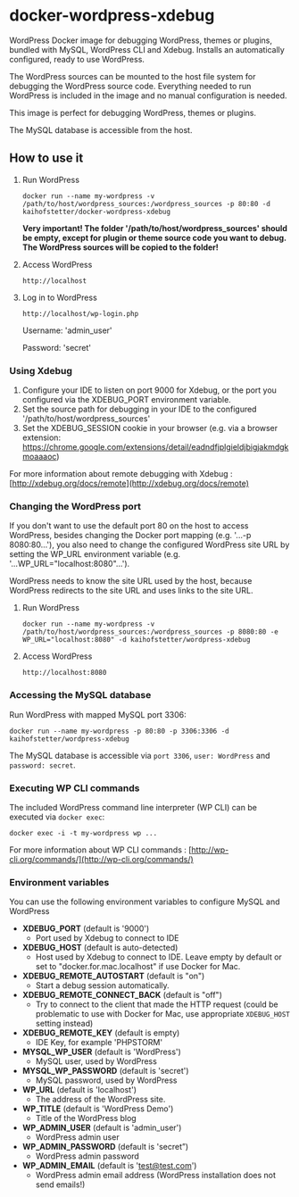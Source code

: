 # docker-wordpress-xdebug
WordPress Docker image for debugging WordPress, themes or plugins, bundled with MySQL, WordPress CLI and Xdebug. 
Installs an automatically configured, ready to use WordPress. 

The WordPress sources can be mounted to the host file system for debugging the WordPress source code.
Everything needed to run WordPress is included in the image and no manual configuration is needed. 

This image is perfect for debugging WordPress, themes or plugins.

The MySQL database is accessible from the host. 

## How to use it
1. Run WordPress

    ```
    docker run --name my-wordpress -v /path/to/host/wordpress_sources:/wordpress_sources -p 80:80 -d kaihofstetter/docker-wordpress-xdebug
    ```
    
    **Very important!
    The folder '/path/to/host/wordpress_sources' should be empty, except for plugin or theme source code you want to debug. The WordPress sources will be copied to the folder!**
2. Access WordPress

    ```
    http://localhost
    ```

2. Log in to WordPress

    ```
    http://localhost/wp-login.php
    ```

    Username: 'admin_user'
    
    Password: 'secret'

### Using Xdebug
 1. Configure your IDE to listen on port 9000 for Xdebug, or the port you configured via the XDEBUG_PORT environment variable.
 2. Set the source path for debugging in your IDE to the configured '/path/to/host/wordpress_sources'
 3. Set the XDEBUG_SESSION cookie in your browser (e.g. via a browser extension:  https://chrome.google.com/extensions/detail/eadndfjplgieldjbigjakmdgkmoaaaoc)

For more information about remote debugging with Xdebug : [http://xdebug.org/docs/remote](http://xdebug.org/docs/remote)

### Changing the WordPress port
If you don't want to use the default port 80 on the host to access WordPress, besides changing the Docker port mapping (e.g. '...-p 8080:80...'), you also need to change the configured WordPress site URL by setting the WP_URL environment variable (e.g. '...WP_URL="localhost:8080"...').

WordPress needs to know the site URL used by the host, because WordPress redirects to the site URL and uses links to the site URL. 

1. Run WordPress

    ```
    docker run --name my-wordpress -v /path/to/host/wordpress_sources:/wordpress_sources -p 8080:80 -e WP_URL="localhost:8080" -d kaihofstetter/wordpress-xdebug
    ```
2. Access WordPress

    ```
    http://localhost:8080
    ```

### Accessing the MySQL database
Run WordPress with mapped MySQL port 3306:

```
docker run --name my-wordpress -p 80:80 -p 3306:3306 -d kaihofstetter/wordpress-xdebug
```

The MySQL database is accessible via ```port 3306```, ```user: WordPress``` and ```password: secret```.

### Executing WP CLI commands
The included WordPress command line interpreter (WP CLI) can be executed via ```docker exec```:

``` 
docker exec -i -t my-wordpress wp ...
```

For more information about WP CLI commands : [http://wp-cli.org/commands/](http://wp-cli.org/commands/)

###  Environment variables
You can use the following environment variables to configure MySQL and WordPress

* **XDEBUG_PORT** (default is '9000')
  * Port used by Xdebug to connect to IDE 
* **XDEBUG_HOST** (default is auto-detected)
  * Host used by Xdebug to connect to IDE.
    Leave empty by default or set to "docker.for.mac.localhost" if use Docker for Mac.
* **XDEBUG_REMOTE_AUTOSTART** (default is "on")
  * Start a debug session automatically.
* **XDEBUG_REMOTE_CONNECT_BACK** (default is "off")
  * Try to connect to the client that made the HTTP request
   (could be problematic to use with Docker for Mac, use appropriate `XDEBUG_HOST` setting instead)
* **XDEBUG_REMOTE_KEY** (default is empty)
  * IDE Key, for example 'PHPSTORM'
* **MYSQL_WP_USER** (default is 'WordPress')
  * MySQL user, used by WordPress
* **MYSQL_WP_PASSWORD** (default is 'secret')
  * MySQL password, used by WordPress
* **WP_URL** (default is 'localhost')
  * The address of the WordPress site.
* **WP_TITLE** (default is 'WordPress Demo')
  * Title of the WordPress blog
* **WP_ADMIN_USER** (default is 'admin_user')
  * WordPress admin user
* **WP_ADMIN_PASSWORD** (default is 'secret”)
  * WordPress admin password
* **WP_ADMIN_EMAIL** (default is 'test@test.com')
  * WordPress admin email address (WordPress installation does not send emails!)


